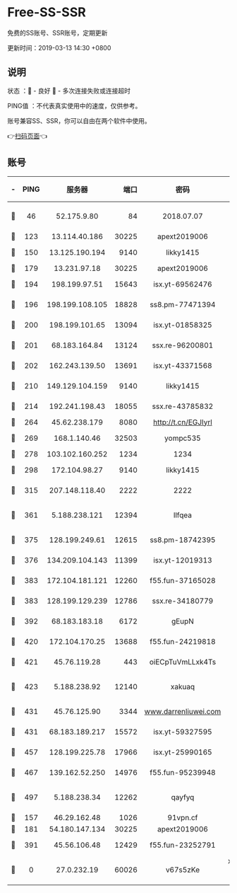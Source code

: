 # Free-SS-SSR

免费的SS账号、SSR账号，定期更新

更新时间：2019-03-13 14:30 +0800

## 说明

状态     ：🙂 - 良好 🙁 - 多次连接失败或连接超时

PING值   ：不代表真实使用中的速度，仅供参考。

账号兼容SS、SSR，你可以自由在两个软件中使用。

👉[扫码页面](https://liesauer.github.io/Free-SS-SSR/)👈

## 账号

|-|PING|服务器|端口|密码|加密方式|区域|
|:----:|:----:|:-----:|-----:|:----:|:----:|:----:|
|🙂|46|52.175.9.80|84|2018.07.07|chacha20-ietf-poly1305|HK|
|🙂|123|13.114.40.186|30225|apext2019006|chacha20|JP|
|🙂|150|13.125.190.194|9140|likky1415|aes-256-cfb|KR|
|🙂|179|13.231.97.18|30225|apext2019006|chacha20|JP|
|🙂|194|198.199.97.51|15643|isx.yt-69562476|aes-256-cfb|US|
|🙂|196|198.199.108.105|18828|ss8.pm-77471394|aes-256-cfb|US|
|🙂|200|198.199.101.65|13094|isx.yt-01858325|aes-256-cfb|US|
|🙂|201|68.183.164.84|13124|ssx.re-96200801|aes-256-cfb|US|
|🙂|202|162.243.139.50|13691|isx.yt-43371568|aes-256-cfb|US|
|🙂|210|149.129.104.159|9140|likky1415|aes-256-cfb|HK|
|🙂|214|192.241.198.43|18055|ssx.re-43785832|aes-256-cfb|US|
|🙂|264|45.62.238.179|8080|http://t.cn/EGJIyrl|rc4-md5|CA|
|🙂|269|168.1.140.46|32503|yompc535|aes-256-cfb|AU|
|🙂|278|103.102.160.252|1234|1234|rc4-md5|JP|
|🙂|298|172.104.98.27|9140|likky1415|aes-256-cfb|JP|
|🙂|315|207.148.118.40|2222|2222|aes-256-cfb|SG|
|🙂|361|5.188.238.121|12394|llfqea|chacha20-ietf-poly1305|BR|
|🙂|375|128.199.249.61|12615|ss8.pm-18742395|aes-256-cfb|SG|
|🙂|376|134.209.104.143|11399|isx.yt-12019313|aes-256-cfb|SG|
|🙂|383|172.104.181.121|12260|f55.fun-37165028|aes-256-cfb|SG|
|🙂|383|128.199.129.239|12786|ssx.re-34180779|aes-256-cfb|SG|
|🙂|392|68.183.183.18|6172|gEupN|aes-256-cfb|SG|
|🙂|420|172.104.170.25|13688|f55.fun-24219818|aes-256-cfb|SG|
|🙂|421|45.76.119.28|443|oiECpTuVmLLxk4Ts|aes-256-cfb|AU|
|🙂|423|5.188.238.92|12140|xakuaq|chacha20-ietf-poly1305|BR|
|🙂|431|45.76.125.90|3344|www.darrenliuwei.com|aes-256-cfb|AU|
|🙂|431|68.183.189.217|15572|isx.yt-59327595|aes-256-cfb|SG|
|🙂|457|128.199.225.78|17966|isx.yt-25990165|aes-256-cfb|SG|
|🙂|467|139.162.52.250|14976|f55.fun-95239948|aes-256-cfb|SG|
|🙂|497|5.188.238.34|12262|qayfyq|chacha20-ietf-poly1305|BR|
|🙂|157|46.29.162.48|1026|91vpn.cf|rc4-md5|RU|
|🙂|181|54.180.147.134|30225|apext2019006|chacha20|KR|
|🙂|391|45.56.106.48|12429|f55.fun-23252791|aes-256-cfb|US|
|🙁|0|27.0.232.19|60026|v67s5zKe|xchacha20-ietf-poly1305|HK|

